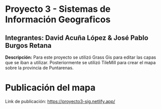 # Proyecto 3 - Sistemas de Información Geograficos

## **Integrantes:** David Acuña López & José Pablo Burgos Retana

**Descripción:** Para este proyecto se utilizó Grass Gis para editar las capas que se iban a utilizar. Posteriormente se utilizó TileMill para crear el mapa sobre la provincia de Puntarenas.


# Publicación del mapa
Link de publicación: https://proyecto3-sig.netlify.app/
